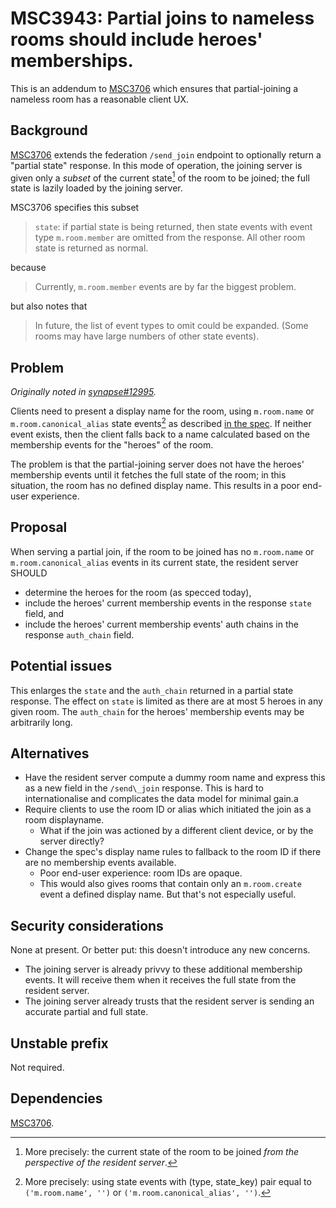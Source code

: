 # MSC3943: Partial joins to nameless rooms should include heroes' memberships.

This is an addendum to [MSC3706](https://github.com/matrix-org/matrix-spec-proposals/pull/3706) which ensures that partial-joining a nameless room has a reasonable client UX.

## Background

[MSC3706](https://github.com/matrix-org/matrix-spec-proposals/pull/3706) extends the federation `/send_join` endpoint to optionally return a "partial state" response. In this mode of operation, the joining server is given only a _subset_ of the current state[^1] of the room to be joined; the full state is lazily loaded by the joining server.

[^1]: More precisely: the current state of the room to be joined _from the perspective of the resident server_.

MSC3706 specifies this subset

> `state`: if partial state is being returned, then state events with event
> type `m.room.member` are omitted from the response. All other room state is
> returned as normal.

because

> Currently, `m.room.member` events are by far the biggest problem.

but also notes that 

> In future, the list of event types to omit could be expanded. (Some rooms
  may have large numbers of other state events).

## Problem

_Originally noted in [synapse#12995](https://github.com/matrix-org/synapse/issues/12995)._

Clients need to present a display name for the room, using `m.room.name` or `m.room.canonical_alias` state events[^2] as described [in the spec](https://spec.matrix.org/v1.5/client-server-api/#calculating-the-display-name-for-a-room). If neither event exists, then the client falls back to a name calculated based on the membership events for the "heroes" of the room.

[^2]: More precisely: using state events with (type, state\_key) pair equal to `('m.room.name', '')` or `('m.room.canonical_alias', '')`.

The problem is that the partial-joining server does not have the heroes' membership events until it fetches the full state of the room; in this situation, the room has no defined display name. This results in a poor end-user experience.

## Proposal

When serving a partial join, if the room to be joined has no `m.room.name` or `m.room.canonical_alias` events in its current state, the resident server SHOULD

- determine the heroes for the room (as specced today),
- include the heroes' current membership events in the response `state` field, and
- include the heroes' current membership events' auth chains in the response `auth_chain` field.

## Potential issues

This enlarges the `state` and the `auth_chain` returned in a partial state response. The effect on `state` is limited as there are at most 5 heroes in any given room. The `auth_chain` for the heroes' membership events may be arbitrarily long.

## Alternatives

- Have the resident server compute a dummy room name and express this as a new field in the `/send\_join` response. This is hard to internationalise and complicates the data model for minimal gain.a
- Require clients to use the room ID or alias which initiated the join as a room displayname.
  - What if the join was actioned by a different client device, or by the server directly?
- Change the spec's display name rules to fallback to the room ID if there are no membership events available.
  - Poor end-user experience: room IDs are opaque.
  - This would also gives rooms that contain only an `m.room.create` event a defined display name. But that's not especially useful.

## Security considerations

None at present. Or better put: this doesn't introduce any new concerns.

- The joining server is already privvy to these additional membership events. It will receive them when it receives the full state from the resident server.
- The joining server already trusts that the resident server is sending an accurate partial and full state.

## Unstable prefix

Not required.

## Dependencies

[MSC3706](https://github.com/matrix-org/matrix-spec-proposals/pull/3706).
